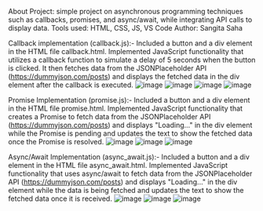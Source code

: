 About Project: simple project on asynchronous programming techniques such as callbacks, promises, and async/await, while 
integrating API calls to display data.
Tools used: HTML, CSS, JS, VS Code
Author: Sangita Saha

Callback implementation (callback.js):-
Included a button and a div element in the HTML file callback.html. Implemented JavaScript functionality that utilizes a callback function to simulate 
a delay of 5 seconds when the button is clicked. It then fetches data from the JSONPlaceholder API (https://dummyjson.com/posts) and displays the 
fetched data in the div element after the callback is executed.
![image](https://github.com/SS11146111/async/assets/71815480/7ea5b6ff-4cce-4829-a7b8-cb4e06ca1616)
![image](https://github.com/SS11146111/async/assets/71815480/a1a5bb6e-e2e7-4b33-b574-3dc3cea2d664)
![image](https://github.com/SS11146111/async/assets/71815480/6284680f-b94d-4040-b1ed-d7c5ed2b28a6)
![image](https://github.com/SS11146111/async/assets/71815480/f446372c-cdf6-4820-80c3-4bf94d5eb95f)

Promise Implementation (promise.js):-
Included a button and a div element in the HTML file promise.html. Implemented JavaScript functionality that creates a Promise to fetch data from 
the JSONPlaceholder API (https://dummyjson.com/posts) and displays "Loading..." in the div element while the Promise is pending and updates the text
to show the fetched data once the Promise is resolved.
![image](https://github.com/SS11146111/async/assets/71815480/60938102-97d1-4ee3-9856-20492d659fb5)
![image](https://github.com/SS11146111/async/assets/71815480/bd01f1b0-cc5e-4ecb-baa3-b3b5bc478eb4)
![image](https://github.com/SS11146111/async/assets/71815480/90027f44-a186-473d-b085-5464c90bbd20)

Async/Await Implementation (async_await.js):-
Included a button and a div element in the HTML file async_await.html. Implemented JavaScript functionality that uses async/await to fetch data from 
the JSONPlaceholder API (https://dummyjson.com/posts) and displays "Loading..." in the div element while the data is being fetched and updates the text
to show the fetched data once it is received.
![image](https://github.com/SS11146111/async/assets/71815480/40049c4e-36e7-4d45-b52c-2b5186b096a6)
![image](https://github.com/SS11146111/async/assets/71815480/42b4b123-ac84-438f-90ae-943fce1cd035)
![image](https://github.com/SS11146111/async/assets/71815480/e8dbc5a2-4f29-44e0-85a7-8f94ed2a8ade)



